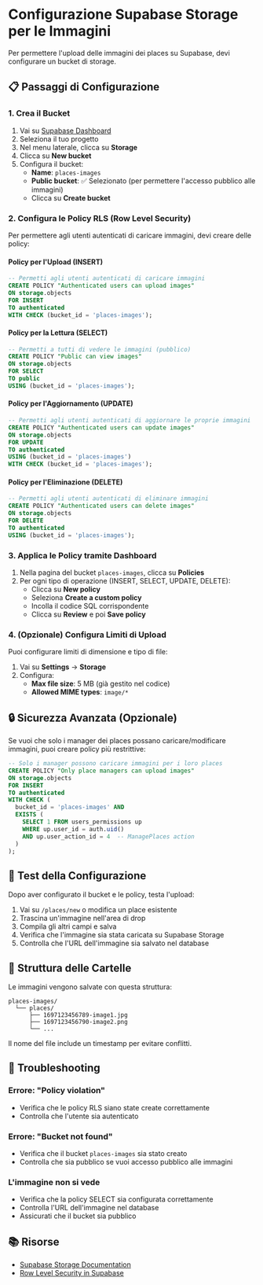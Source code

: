 # Configurazione Supabase Storage per le Immagini

Per permettere l'upload delle immagini dei places su Supabase, devi configurare un bucket di storage.

## 📋 Passaggi di Configurazione

### 1. Crea il Bucket

1. Vai su [Supabase Dashboard](https://supabase.com/dashboard)
2. Seleziona il tuo progetto
3. Nel menu laterale, clicca su **Storage**
4. Clicca su **New bucket**
5. Configura il bucket:
   - **Name**: `places-images`
   - **Public bucket**: ✅ Selezionato (per permettere l'accesso pubblico alle immagini)
   - Clicca su **Create bucket**

### 2. Configura le Policy RLS (Row Level Security)

Per permettere agli utenti autenticati di caricare immagini, devi creare delle policy:

#### Policy per l'Upload (INSERT)

```sql
-- Permetti agli utenti autenticati di caricare immagini
CREATE POLICY "Authenticated users can upload images"
ON storage.objects
FOR INSERT
TO authenticated
WITH CHECK (bucket_id = 'places-images');
```

#### Policy per la Lettura (SELECT)

```sql
-- Permetti a tutti di vedere le immagini (pubblico)
CREATE POLICY "Public can view images"
ON storage.objects
FOR SELECT
TO public
USING (bucket_id = 'places-images');
```

#### Policy per l'Aggiornamento (UPDATE)

```sql
-- Permetti agli utenti autenticati di aggiornare le proprie immagini
CREATE POLICY "Authenticated users can update images"
ON storage.objects
FOR UPDATE
TO authenticated
USING (bucket_id = 'places-images')
WITH CHECK (bucket_id = 'places-images');
```

#### Policy per l'Eliminazione (DELETE)

```sql
-- Permetti agli utenti autenticati di eliminare immagini
CREATE POLICY "Authenticated users can delete images"
ON storage.objects
FOR DELETE
TO authenticated
USING (bucket_id = 'places-images');
```

### 3. Applica le Policy tramite Dashboard

1. Nella pagina del bucket `places-images`, clicca su **Policies**
2. Per ogni tipo di operazione (INSERT, SELECT, UPDATE, DELETE):
   - Clicca su **New policy**
   - Seleziona **Create a custom policy**
   - Incolla il codice SQL corrispondente
   - Clicca su **Review** e poi **Save policy**

### 4. (Opzionale) Configura Limiti di Upload

Puoi configurare limiti di dimensione e tipo di file:

1. Vai su **Settings** → **Storage**
2. Configura:
   - **Max file size**: 5 MB (già gestito nel codice)
   - **Allowed MIME types**: `image/*`

## 🔒 Sicurezza Avanzata (Opzionale)

Se vuoi che solo i manager dei places possano caricare/modificare immagini, puoi creare policy più restrittive:

```sql
-- Solo i manager possono caricare immagini per i loro places
CREATE POLICY "Only place managers can upload images"
ON storage.objects
FOR INSERT
TO authenticated
WITH CHECK (
  bucket_id = 'places-images' AND
  EXISTS (
    SELECT 1 FROM users_permissions up
    WHERE up.user_id = auth.uid()
    AND up.user_action_id = 4  -- ManagePlaces action
  )
);
```

## 🧪 Test della Configurazione

Dopo aver configurato il bucket e le policy, testa l'upload:

1. Vai su `/places/new` o modifica un place esistente
2. Trascina un'immagine nell'area di drop
3. Compila gli altri campi e salva
4. Verifica che l'immagine sia stata caricata su Supabase Storage
5. Controlla che l'URL dell'immagine sia salvato nel database

## 📁 Struttura delle Cartelle

Le immagini vengono salvate con questa struttura:

```
places-images/
  └── places/
      ├── 1697123456789-image1.jpg
      ├── 1697123456790-image2.png
      └── ...
```

Il nome del file include un timestamp per evitare conflitti.

## 🔧 Troubleshooting

### Errore: "Policy violation"

- Verifica che le policy RLS siano state create correttamente
- Controlla che l'utente sia autenticato

### Errore: "Bucket not found"

- Verifica che il bucket `places-images` sia stato creato
- Controlla che sia pubblico se vuoi accesso pubblico alle immagini

### L'immagine non si vede

- Verifica che la policy SELECT sia configurata correttamente
- Controlla l'URL dell'immagine nel database
- Assicurati che il bucket sia pubblico

## 📚 Risorse

- [Supabase Storage Documentation](https://supabase.com/docs/guides/storage)
- [Row Level Security in Supabase](https://supabase.com/docs/guides/auth/row-level-security)
